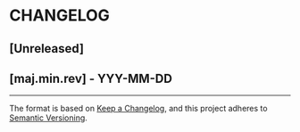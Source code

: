 # CHANGELOG

## [Unreleased]

## [maj.min.rev] - YYY-MM-DD

----

The format is based on [Keep a Changelog](https://keepachangelog.com/en/1.0.0/),
and this project adheres to [Semantic Versioning](https://semver.org/spec/v2.0.0.html).
